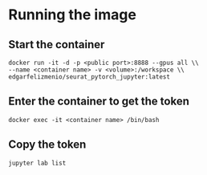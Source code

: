 # Running the image

## Start the container
```
docker run -it -d -p <public port>:8888 --gpus all \\
--name <container name> -v <volume>:/workspace \\
edgarfelizmenio/seurat_pytorch_jupyter:latest
```

## Enter the container to get the token
```
docker exec -it <container name> /bin/bash
``` 

## Copy the token
```
jupyter lab list
```